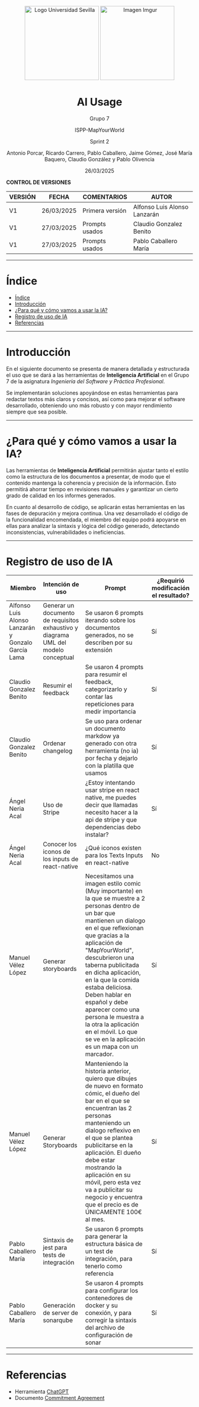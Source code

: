 <p align="center">
  <img src="https://www.ucm.es/al-acmes/file/logo-universidad-sevilla/?ver" alt="Logo Universidad Sevilla" width="200" height="200">
  <img src="https://i.imgur.com/vlzkG4H.png" alt="Imagen Imgur" width="auto" height="200">
</p>

<h1 align="center">AI Usage</h1>

<p align="center">
    Grupo 7
</p>
<p align="center">
    ISPP-MapYourWorld
</p>
<p align="center">
    Sprint 2
</p>
<p align="center">
    Antonio Porcar, Ricardo Carrero, Pablo Caballero, Jaime Gómez, José María Baquero, Claudio González y Pablo Olivencia
</p>
<p align="center">
    26/03/2025
</p>

**CONTROL DE VERSIONES**

| VERSIÓN | FECHA     | COMENTARIOS              | AUTOR              |
|---------|-----------|--------------------------|--------------------|
| V1      | 26/03/2025| Primera versión          | Alfonso Luis Alonso Lanzarán|
| V1      | 27/03/2025| Prompts usados         | Claudio Gonzalez Benito|
| V1      | 27/03/2025| Prompts usados         | Pablo Caballero María|
---

# Índice

- [Índice](#índice)
- [Introducción](#introducción)
- [¿Para qué y cómo vamos a usar la IA?](#para-qué-y-cómo-vamos-a-usar-la-ia)
- [Registro de uso de IA](#registro-de-uso-de-ia)
- [Referencias](#referencias)

---

# Introducción

En el siguiente documento se presenta de manera detallada y estructurada el uso que se dará a las herramientas de **Inteligencia Artificial** en el Grupo 7 de la asignatura *Ingeniería del Software y Práctica Profesional*.

Se implementarán soluciones apoyándose en estas herramientas para redactar textos más claros y concisos, así como para mejorar el software desarrollado, obteniendo uno más robusto y con mayor rendimiento siempre que sea posible.

---

# ¿Para qué y cómo vamos a usar la IA?

Las herramientas de **Inteligencia Artificial** permitirán ajustar tanto el estilo como la estructura de los documentos a presentar, de modo que el contenido mantenga la coherencia y precisión de la información. Esto permitirá ahorrar tiempo en revisiones manuales y garantizar un cierto grado de calidad en los informes generados.

En cuanto al desarrollo de código, se aplicarán estas herramientas en las fases de depuración y mejora continua. Una vez desarrollado el código de la funcionalidad encomendada, el miembro del equipo podrá apoyarse en ellas para analizar la sintaxis y lógica del código generado, detectando inconsistencias, vulnerabilidades o ineficiencias.

---

# Registro de uso de IA


| Miembro | Intención de uso | Prompt              | ¿Requirió modificación el resultado?              |
|---------|-----------|--------------------------|--------------------|
|   Alfonso Luis Alonso Lanzarán y Gonzalo García Lama | Generar un documento de requisitos exhaustivo y diagrama UML del modelo conceptual      | Se usaron 6 prompts iterando sobre los documentos generados, no se describen por su extensión     |  Sí           |
|   Claudio Gonzalez Benito | Resumir el feedback  | Se usaron 4 prompts para  resumir el feedback, categorizarlo y contar las repeticiones para medir importancia   |  Sí           |
|   Claudio Gonzalez Benito | Ordenar changelog  | Se uso para ordenar un documento markdow ya generado con otra herramienta (no ia) por fecha y dejarlo con la platilla que usamos  |  Sí           |
|Ángel Neria Acal| Uso de Stripe | ¿Estoy intentando usar stripe en react native, me puedes decir que llamadas necesito hacer a la api de stripe y que dependencias debo instalar? | Sí
|Ángel Neria Acal| Conocer los iconos de los inputs de react-native| ¿Qué iconos existen para los Texts Inputs en react-native| No
|Manuel Vélez López| Generar storyboards| Necesitamos una imagen estilo comic (Muy importante) en la que se muestre a 2  personas dentro de un bar que mantienen un dialogo en el que reflexionan que gracias a la aplicación de "MapYourWorld", descubrieron una taberna publicitada en dicha aplicación, en la que la comida estaba deliciosa.  Deben hablar en español y debe aparecer como una persona le muestra a la otra la aplicación en el móvil. Lo que se ve en la aplicación es un mapa con un marcador.| Sí
|Manuel Vélez López| Generar Storyboards| Manteniendo la historia anterior, quiero que dibujes de nuevo en formato cómic, el dueño del bar en el que se encuentran las 2 personas manteniendo un dialogo reflexivo en el que se plantea publicitarse en la aplicación. El dueño debe estar mostrando la aplicación en su móvil, pero esta vez va a publicitar su negocio y encuentra que el precio es de ÚNICAMENTE 100€ al mes.| Sí
|   Pablo Caballero María | Sintaxis de jest para tests de integración  | Se usaron 6 prompts para generar la estructura básica de un test de integración, para tenerlo como referencia  |  Sí           |
|   Pablo Caballero María | Generación de server de sonarqube  | Se usaron 4 prompts para configurar los contenedores de docker y su conexión, y para corregir la sintaxis del archivo de configuración de sonar  |  Sí           |
---

# Referencias


- Herramienta [ChatGPT](https://chatgpt.com/)
- Documento [Commitment Agreement](https://uses0.sharepoint.com/:w:/s/Grupo7ISPP/EUFGat98vcJCnMvGZ59XVxMBkPwpRwgfIKd-jkLpSDAshg?e=qFeslr)
